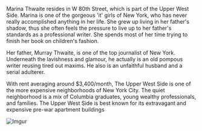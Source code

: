  Marina Thwaite resides in W 80th Street, which is part of the Upper West Side. Marina is one of the gorgeous 'it' girls of New York, who has never really accomplished anything in her life. She grew up living in her father's shadow, thus she often feels the pressure to live up to her father's standards as a professional writer. She spends most of her time trying to finish her book on children's fashion.

 Her father, Murray Thwaite, is one of the top journalist of New York. Underneath the lavishness and glamour, he actually is an old pompous writer reusing tired out maxims. He also is an unfaithful husband and a serial adulterer.

With rent averaging around $3,400/month, The Upper West Side is one of the more expensive neighborhoods of New York City. The quiet neighborhood is a mix of Columbia graduates, young wealthy professionals, and families. The Upper West Side is best known for its extravagant and expensive pre-war apartment buildings

![Imgur](https://i.imgur.com/w3tAFup.jpg)
